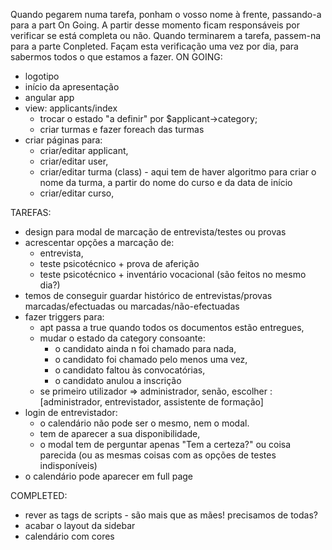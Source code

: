 Quando pegarem numa tarefa, ponham o vosso nome à frente, passando-a para a part On Going. A partir desse momento ficam responsáveis por verificar se está completa ou não. Quando terminarem a tarefa, passem-na para a parte Conpleted. Façam esta verificação uma vez por dia, para sabermos todos o que estamos a fazer.
ON GOING:
- logotipo
- início da apresentação
- angular app
- view: applicants/index 
	- trocar o estado "a definir" por $applicant->category;
	- criar turmas e fazer foreach das turmas 
- criar páginas para:
	- criar/editar applicant,
	- criar/editar user,
	- criar/editar turma (class) - aqui tem de haver algoritmo para criar o nome da turma, a partir do nome do curso e da data de início
	- criar/editar curso,

TAREFAS:

- design para modal de marcação de entrevista/testes ou provas
- acrescentar opções a marcação de:
	- entrevista,
	- teste psicotécnico + prova de aferição
	- teste psicotécnico + inventário vocacional (são feitos no mesmo dia?)
- temos de conseguir guardar histórico de entrevistas/provas marcadas/efectuadas ou marcadas/não-efectuadas
- fazer triggers para:
	- apt passa a true quando todos os documentos estão entregues,
	- mudar o estado da category consoante:
		- o candidato ainda n foi chamado para nada,
		- o candidato foi chamado pelo menos uma vez,
		- o candidato faltou às convocatórias,
		- o candidato anulou a inscrição
	- se primeiro utilizador => administrador, senão, escolher : [administrador, entrevistador, assistente de formação]
- login de entrevistador: 
	- o calendário não pode ser o mesmo, nem o modal.
	- tem de aparecer a sua disponibilidade,
	- o modal tem de perguntar apenas "Tem a certeza?" ou coisa parecida (ou as mesmas coisas com as opções de testes indisponíveis)
- o calendário pode aparecer em full page
	
COMPLETED:
- rever as tags de scripts - são mais que as mães! precisamos de todas?
- acabar o layout da sidebar
- calendário com cores